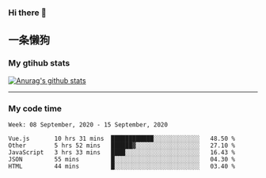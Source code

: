 ### Hi there 👋

## 一条懒狗
<!--
**kiss-me-quickly/kiss-me-quickly** is a ✨ _special_ ✨ repository because its `README.md` (this file) appears on your GitHub profile.

Here are some ideas to get you started:

- 🔭 I’m currently working on ...
- 🌱 I’m currently learning ...
- 👯 I’m looking to collaborate on ...
- 🤔 I’m looking for help with ...
- 💬 Ask me about ...
- 📫 How to reach me: ...
- 😄 Pronouns: ...
- ⚡ Fun fact: ...
-->


### My gtihub stats

[![Anurag's github stats](https://github-readme-stats.vercel.app/api?username=kiss-me-quickly)](https://github.com/anuraghazra/github-readme-stats)

***

### My code time

<!--START_SECTION:waka-->
```text
Week: 08 September, 2020 - 15 September, 2020

Vue.js       10 hrs 31 mins  ████████████░░░░░░░░░░░░░   48.50 % 
Other        5 hrs 52 mins   ██████▓░░░░░░░░░░░░░░░░░░   27.10 % 
JavaScript   3 hrs 33 mins   ████░░░░░░░░░░░░░░░░░░░░░   16.43 % 
JSON         55 mins         █░░░░░░░░░░░░░░░░░░░░░░░░   04.30 % 
HTML         44 mins         █░░░░░░░░░░░░░░░░░░░░░░░░   03.40 % 
```
<!--END_SECTION:waka-->
